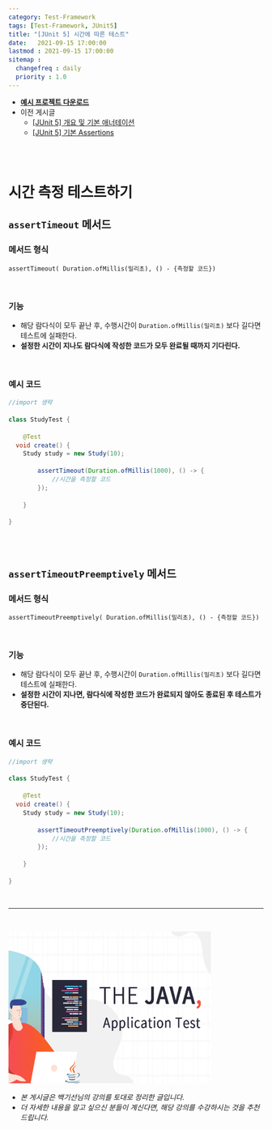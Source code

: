```yaml
---
category: Test-Framework
tags: [Test-Framework, JUnit5]
title: "[JUnit 5] 시간에 따른 테스트"
date:   2021-09-15 17:00:00 
lastmod : 2021-09-15 17:00:00
sitemap :
  changefreq : daily
  priority : 1.0
---
```


- **[예시 프로젝트 다운로드](https://github.com/TaegyunWoo/Spring-Test-Code-Example)**
- 이전 게시글
    - [[JUnit 5] 개요 및 기본 애너테이션](https://taegyunwoo.github.io/test-framework/TestFramework_JUnit5_SummaryAndBasicAnnotation)
    - [[JUnit 5] 기본 Assertions](https://taegyunwoo.github.io/test-framework/TestFramework_JUnit5_BasicAssertions)

<br/><br/>

# 시간 측정 테스트하기

## `assertTimeout` 메서드

### 메서드 형식

`assertTimeout( Duration.ofMillis(밀리초), () - {측정할 코드})`

<br/>

### 기능

- 해당 람다식이 모두 끝난 후, 수행시간이 `Duration.ofMillis(밀리초)` 보다 길다면 테스트에 실패한다.
- **설정한 시간이 지나도 람다식에 작성한 코드가 모두 완료될 때까지 기다린다.**

<br/>

### 예시 코드

```java
//import 생략

class StudyTest {
	
	@Test
  void create() {
    Study study = new Study(10);

		assertTimeout(Duration.ofMillis(1000), () -> {
			//시간을 측정할 코드
		});

	}
 
}
```

<br/><br/>

## `assertTimeoutPreemptively` 메서드

### 메서드 형식

`assertTimeoutPreemptively( Duration.ofMillis(밀리초), () - {측정할 코드})`

<br/>

### 기능

- 해당 람다식이 모두 끝난 후, 수행시간이 `Duration.ofMillis(밀리초)` 보다 길다면 테스트에 실패한다.
- **설정한 시간이 지나면, 람다식에 작성한 코드가 완료되지 않아도 종료된 후 테스트가 중단된다.**

<br/>

### 예시 코드

```java
//import 생략

class StudyTest {
	
	@Test
  void create() {
    Study study = new Study(10);

		assertTimeoutPreemptively(Duration.ofMillis(1000), () -> {
			//시간을 측정할 코드
		});

	}
 
}
```

<br>

---

<br>

<a href="https://inf.run/htNB"><img src="/assets/img/Inflearn_Java_Test/logo.png" width="400px" height="300px"></a>

- *본 게시글은 백기선님의 강의를 토대로 정리한 글입니다.*
- *더 자세한 내용을 알고 싶으신 분들이 계신다면, 해당 강의를 수강하시는 것을 추천드립니다.*